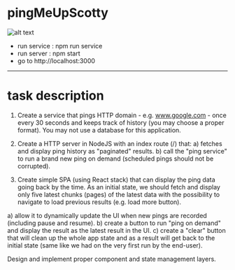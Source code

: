 # pingMeUpScotty

![alt text](show.gif)

- run service :
  npm run service
- run server :
  npm start
- go to http://localhost:3000


--------------------------- 
# task description

1. Create a service that pings HTTP domain - e.g. www.google.com - once every 30 seconds and keeps track of history (you may choose a proper format). 
You may not use a database for this application.

2. Create a HTTP server in NodeJS with an index route (/) that:
a) fetches and display ping history as "paginated" results.
b) call the "ping service" to run a brand new ping on demand (scheduled pings should not be corrupted).

3. Create simple SPA (using React stack) that can display the ping data going back by the time. As an initial state, we should fetch and display only five latest chunks (pages) of the latest data with the possibility to navigate to load previous results (e.g. load more button).

a) allow it to dynamically update the UI when new pings are recorded (including pause and resume).
b) create a button to run "ping on demand" and display the result as the latest result in the UI.
c) create a "clear" button that will clean up the whole app state and as a result will get back to the initial state (same like we had on the very first run by the end-user). 

Design and implement proper component and state management layers.

